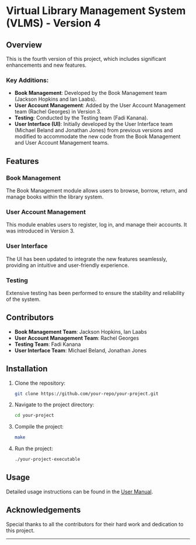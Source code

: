 # Virtual Library Management System (VLMS) - Version 4

## Overview

This is the fourth version of this project, which includes significant enhancements and new features.

### Key Additions:

- **Book Management**: Developed by the Book Management team (Jackson Hopkins and Ian Laabs).
- **User Account Management**: Added by the User Account Management team (Rachel Georges) in Version 3.
- **Testing**: Conducted by the Testing team (Fadi Kanana).
- **User Interface (UI)**: Initially developed by the User Interface team (Michael Beland and Jonathan Jones) from previous versions and modified to accommodate the new code from the Book Management and User Account Management teams.

## Features

### Book Management

The Book Management module allows users to browse, borrow, return, and manage books within the library system.

### User Account Management

This module enables users to register, log in, and manage their accounts. It was introduced in Version 3.

### User Interface

The UI has been updated to integrate the new features seamlessly, providing an intuitive and user-friendly experience.

### Testing

Extensive testing has been performed to ensure the stability and reliability of the system.

## Contributors

- **Book Management Team**: Jackson Hopkins, Ian Laabs
- **User Account Management Team**: Rachel Georges
- **Testing Team**: Fadi Kanana
- **User Interface Team**: Michael Beland, Jonathan Jones

## Installation

1. Clone the repository:
    ```bash
    git clone https://github.com/your-repo/your-project.git
    ```

2. Navigate to the project directory:
    ```bash
    cd your-project
    ```

3. Compile the project:
    ```bash
    make
    ```

4. Run the project:
    ```bash
    ./your-project-executable
    ```

## Usage

Detailed usage instructions can be found in the [User Manual](docs/user_manual.md).

## Acknowledgements

Special thanks to all the contributors for their hard work and dedication to this project.

---
